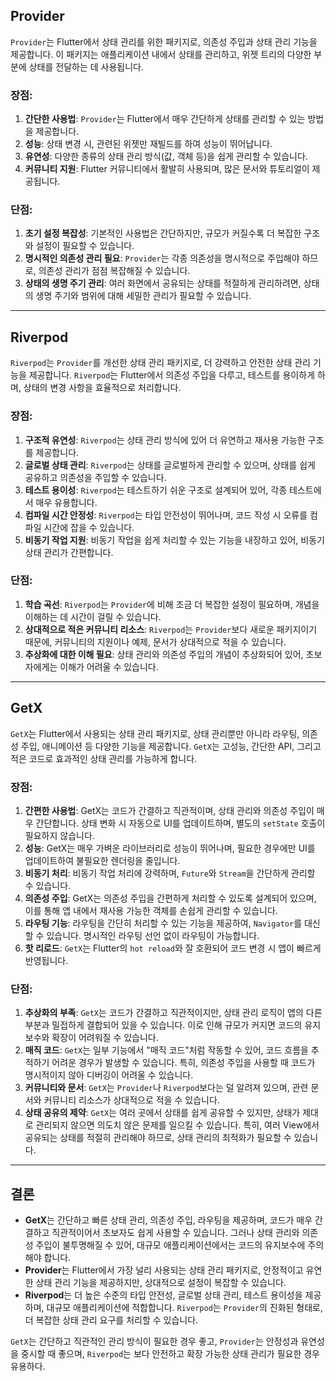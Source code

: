 
## Provider
`Provider`는 Flutter에서 상태 관리를 위한 패키지로, 의존성 주입과 상태 관리 기능을 제공합니다. 이 패키지는 애플리케이션 내에서 상태를 관리하고, 위젯 트리의 다양한 부분에 상태를 전달하는 데 사용됩니다.

### 장점:
1. **간단한 사용법**: `Provider`는 Flutter에서 매우 간단하게 상태를 관리할 수 있는 방법을 제공합니다.
2. **성능**: 상태 변경 시, 관련된 위젯만 재빌드를 하여 성능이 뛰어납니다.
3. **유연성**: 다양한 종류의 상태 관리 방식(값, 객체 등)을 쉽게 관리할 수 있습니다.
4. **커뮤니티 지원**: Flutter 커뮤니티에서 활발히 사용되며, 많은 문서와 튜토리얼이 제공됩니다.

### 단점:
1. **초기 설정 복잡성**: 기본적인 사용법은 간단하지만, 규모가 커질수록 더 복잡한 구조와 설정이 필요할 수 있습니다.
2. **명시적인 의존성 관리 필요**: `Provider`는 각종 의존성을 명시적으로 주입해야 하므로, 의존성 관리가 점점 복잡해질 수 있습니다.
3. **상태의 생명 주기 관리**: 여러 화면에서 공유되는 상태를 적절하게 관리하려면, 상태의 생명 주기와 범위에 대해 세밀한 관리가 필요할 수 있습니다.

---

## Riverpod
`Riverpod`는 `Provider`를 개선한 상태 관리 패키지로, 더 강력하고 안전한 상태 관리 기능을 제공합니다. `Riverpod`는 Flutter에서 의존성 주입을 다루고, 테스트를 용이하게 하며, 상태의 변경 사항을 효율적으로 처리합니다.

### 장점:
1. **구조적 유연성**: `Riverpod`는 상태 관리 방식에 있어 더 유연하고 재사용 가능한 구조를 제공합니다.
2. **글로벌 상태 관리**: `Riverpod`는 상태를 글로벌하게 관리할 수 있으며, 상태를 쉽게 공유하고 의존성을 주입할 수 있습니다.
3. **테스트 용이성**: `Riverpod`는 테스트하기 쉬운 구조로 설계되어 있어, 각종 테스트에서 매우 유용합니다.
4. **컴파일 시간 안정성**: `Riverpod`는 타입 안전성이 뛰어나며, 코드 작성 시 오류를 컴파일 시간에 잡을 수 있습니다.
5. **비동기 작업 지원**: 비동기 작업을 쉽게 처리할 수 있는 기능을 내장하고 있어, 비동기 상태 관리가 간편합니다.

### 단점:
1. **학습 곡선**: `Riverpod`는 `Provider`에 비해 조금 더 복잡한 설정이 필요하며, 개념을 이해하는 데 시간이 걸릴 수 있습니다.
2. **상대적으로 적은 커뮤니티 리소스**: `Riverpod`는 `Provider`보다 새로운 패키지이기 때문에, 커뮤니티의 지원이나 예제, 문서가 상대적으로 적을 수 있습니다.
3. **추상화에 대한 이해 필요**: 상태 관리와 의존성 주입의 개념이 추상화되어 있어, 초보자에게는 이해가 어려울 수 있습니다.

---

## GetX
`GetX`는 Flutter에서 사용되는 상태 관리 패키지로, 상태 관리뿐만 아니라 라우팅, 의존성 주입, 애니메이션 등 다양한 기능을 제공합니다. `GetX`는 고성능, 간단한 API, 그리고 적은 코드로 효과적인 상태 관리를 가능하게 합니다.

### 장점:
1. **간편한 사용법**: GetX는 코드가 간결하고 직관적이며, 상태 관리와 의존성 주입이 매우 간단합니다. 상태 변화 시 자동으로 UI를 업데이트하며, 별도의 `setState` 호출이 필요하지 않습니다.
2. **성능**: GetX는 매우 가벼운 라이브러리로 성능이 뛰어나며, 필요한 경우에만 UI를 업데이트하여 불필요한 렌더링을 줄입니다.
3. **비동기 처리**: 비동기 작업 처리에 강력하며, `Future`와 `Stream`을 간단하게 관리할 수 있습니다.
4. **의존성 주입**: GetX는 의존성 주입을 간편하게 처리할 수 있도록 설계되어 있으며, 이를 통해 앱 내에서 재사용 가능한 객체를 손쉽게 관리할 수 있습니다.
5. **라우팅 기능**: 라우팅을 간단히 처리할 수 있는 기능을 제공하여, `Navigator`를 대신할 수 있습니다. 명시적인 라우팅 선언 없이 라우팅이 가능합니다.
6. **핫 리로드**: `GetX`는 Flutter의 `hot reload`와 잘 호환되어 코드 변경 시 앱이 빠르게 반영됩니다.

### 단점:
1. **추상화의 부족**: `GetX`는 코드가 간결하고 직관적이지만, 상태 관리 로직이 앱의 다른 부분과 밀접하게 결합되어 있을 수 있습니다. 이로 인해 규모가 커지면 코드의 유지보수와 확장이 어려워질 수 있습니다.
2. **매직 코드**: `GetX`는 일부 기능에서 "매직 코드"처럼 작동할 수 있어, 코드 흐름을 추적하기 어려운 경우가 발생할 수 있습니다. 특히, 의존성 주입을 사용할 때 코드가 명시적이지 않아 디버깅이 어려울 수 있습니다.
3. **커뮤니티와 문서**: `GetX`는 `Provider`나 `Riverpod`보다는 덜 알려져 있으며, 관련 문서와 커뮤니티 리소스가 상대적으로 적을 수 있습니다.
4. **상태 공유의 제약**: `GetX`는 여러 곳에서 상태를 쉽게 공유할 수 있지만, 상태가 제대로 관리되지 않으면 의도치 않은 문제를 일으킬 수 있습니다. 특히, 여러 View에서 공유되는 상태를 적절히 관리해야 하므로, 상태 관리의 최적화가 필요할 수 있습니다.

---

## 결론
- **GetX**는 간단하고 빠른 상태 관리, 의존성 주입, 라우팅을 제공하며, 코드가 매우 간결하고 직관적이어서 초보자도 쉽게 사용할 수 있습니다. 그러나 상태 관리와 의존성 주입이 불투명해질 수 있어, 대규모 애플리케이션에서는 코드의 유지보수에 주의해야 합니다.
- **Provider**는 Flutter에서 가장 널리 사용되는 상태 관리 패키지로, 안정적이고 유연한 상태 관리 기능을 제공하지만, 상대적으로 설정이 복잡할 수 있습니다.
- **Riverpod**는 더 높은 수준의 타입 안전성, 글로벌 상태 관리, 테스트 용이성을 제공하며, 대규모 애플리케이션에 적합합니다. `Riverpod`는 `Provider`의 진화된 형태로, 더 복잡한 상태 관리 요구를 처리할 수 있습니다. 

`GetX`는 간단하고 직관적인 관리 방식이 필요한 경우 좋고, `Provider`는 안정성과 유연성을 중시할 때 좋으며, `Riverpod`는 보다 안전하고 확장 가능한 상태 관리가 필요한 경우 유용하다.
